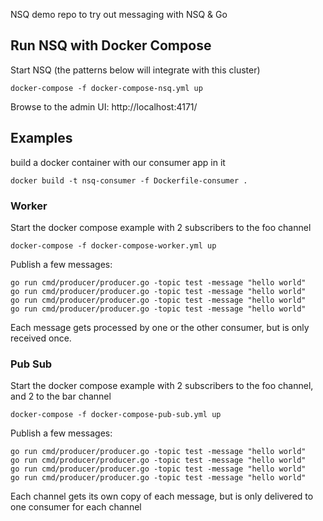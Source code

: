 

NSQ demo repo to try out messaging with NSQ & Go

## Run NSQ with Docker Compose

Start NSQ (the patterns below will integrate with this cluster)

	docker-compose -f docker-compose-nsq.yml up

Browse to the admin UI: http://localhost:4171/


## Examples
    
build a docker container with our consumer app in it
    
    docker build -t nsq-consumer -f Dockerfile-consumer .

### Worker

Start the docker compose example with 2 subscribers to the foo channel

    docker-compose -f docker-compose-worker.yml up

Publish a few messages:

	go run cmd/producer/producer.go -topic test -message "hello world"
	go run cmd/producer/producer.go -topic test -message "hello world"
	go run cmd/producer/producer.go -topic test -message "hello world"
	go run cmd/producer/producer.go -topic test -message "hello world"

Each message gets processed by one or the other consumer, but is only received once.

### Pub Sub

Start the docker compose example with 2 subscribers to the foo channel, and 2 to the bar channel

    docker-compose -f docker-compose-pub-sub.yml up
    
Publish a few messages:

	go run cmd/producer/producer.go -topic test -message "hello world"
	go run cmd/producer/producer.go -topic test -message "hello world"
	go run cmd/producer/producer.go -topic test -message "hello world"
	go run cmd/producer/producer.go -topic test -message "hello world"


Each channel gets its own copy of each message, but is only delivered to one consumer for each channel
